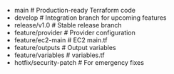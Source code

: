 - main                  # Production-ready Terraform code
- develop               # Integration branch for upcoming features
- release/v1.0          # Stable release branch
- feature/provider      # Provider configuration
- feature/ec2-main      # EC2 main.tf
- feature/outputs       # Output variables
- feature/variables     # variables.tf
- hotfix/security-patch # For emergency fixes

